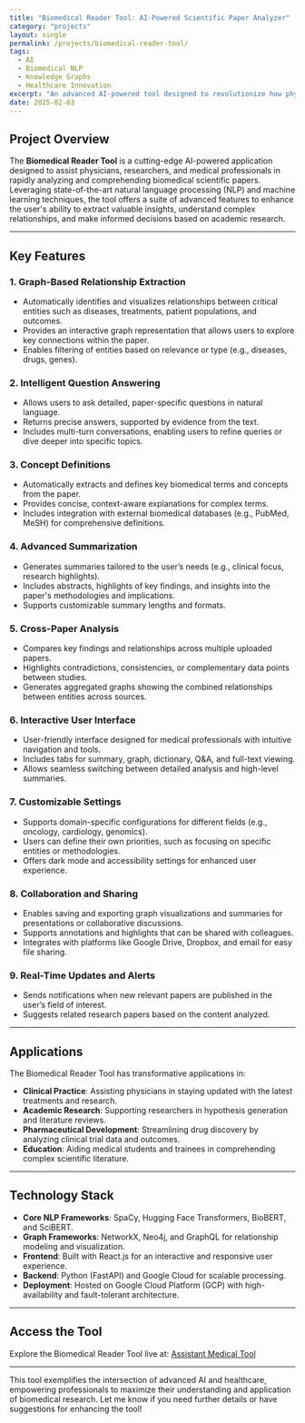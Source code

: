 ```yaml
---
title: "Biomedical Reader Tool: AI-Powered Scientific Paper Analyzer"
category: "projects"
layout: single
permalink: /projects/biomedical-reader-tool/
tags:
  - AI
  - Biomedical NLP
  - Knowledge Graphs
  - Healthcare Innovation
excerpt: "An advanced AI-powered tool designed to revolutionize how physicians and researchers interact with scientific papers, providing graph-based relationship insights, question answering, concept definitions, summaries, and more."
date: 2025-02-03
---
```


## Project Overview

The **Biomedical Reader Tool** is a cutting-edge AI-powered application designed to assist physicians, researchers, and medical professionals in rapidly analyzing and comprehending biomedical scientific papers. Leveraging state-of-the-art natural language processing (NLP) and machine learning techniques, the tool offers a suite of advanced features to enhance the user's ability to extract valuable insights, understand complex relationships, and make informed decisions based on academic research.

---

## Key Features

### 1. **Graph-Based Relationship Extraction**
- Automatically identifies and visualizes relationships between critical entities such as diseases, treatments, patient populations, and outcomes.
- Provides an interactive graph representation that allows users to explore key connections within the paper.
- Enables filtering of entities based on relevance or type (e.g., diseases, drugs, genes).

### 2. **Intelligent Question Answering**
- Allows users to ask detailed, paper-specific questions in natural language.
- Returns precise answers, supported by evidence from the text.
- Includes multi-turn conversations, enabling users to refine queries or dive deeper into specific topics.

### 3. **Concept Definitions**
- Automatically extracts and defines key biomedical terms and concepts from the paper.
- Provides concise, context-aware explanations for complex terms.
- Includes integration with external biomedical databases (e.g., PubMed, MeSH) for comprehensive definitions.

### 4. **Advanced Summarization**
- Generates summaries tailored to the user’s needs (e.g., clinical focus, research highlights).
- Includes abstracts, highlights of key findings, and insights into the paper's methodologies and implications.
- Supports customizable summary lengths and formats.

### 5. **Cross-Paper Analysis**
- Compares key findings and relationships across multiple uploaded papers.
- Highlights contradictions, consistencies, or complementary data points between studies.
- Generates aggregated graphs showing the combined relationships between entities across sources.

### 6. **Interactive User Interface**
- User-friendly interface designed for medical professionals with intuitive navigation and tools.
- Includes tabs for summary, graph, dictionary, Q&A, and full-text viewing.
- Allows seamless switching between detailed analysis and high-level summaries.

### 7. **Customizable Settings**
- Supports domain-specific configurations for different fields (e.g., oncology, cardiology, genomics).
- Users can define their own priorities, such as focusing on specific entities or methodologies.
- Offers dark mode and accessibility settings for enhanced user experience.

### 8. **Collaboration and Sharing**
- Enables saving and exporting graph visualizations and summaries for presentations or collaborative discussions.
- Supports annotations and highlights that can be shared with colleagues.
- Integrates with platforms like Google Drive, Dropbox, and email for easy file sharing.

### 9. **Real-Time Updates and Alerts**
- Sends notifications when new relevant papers are published in the user’s field of interest.
- Suggests related research papers based on the content analyzed.

---

## Applications

The Biomedical Reader Tool has transformative applications in:
- **Clinical Practice**: Assisting physicians in staying updated with the latest treatments and research.
- **Academic Research**: Supporting researchers in hypothesis generation and literature reviews.
- **Pharmaceutical Development**: Streamlining drug discovery by analyzing clinical trial data and outcomes.
- **Education**: Aiding medical students and trainees in comprehending complex scientific literature.

---

## Technology Stack
- **Core NLP Frameworks**: SpaCy, Hugging Face Transformers, BioBERT, and SciBERT.
- **Graph Frameworks**: NetworkX, Neo4j, and GraphQL for relationship modeling and visualization.
- **Frontend**: Built with React.js for an interactive and responsive user experience.
- **Backend**: Python (FastAPI) and Google Cloud for scalable processing.
- **Deployment**: Hosted on Google Cloud Platform (GCP) with high-availability and fault-tolerant architecture.

---

## Access the Tool
Explore the Biomedical Reader Tool live at:
[Assistant Medical Tool](https://assistant-medical-dot-keobot-project-287001.uc.r.appspot.com/)

---

This tool exemplifies the intersection of advanced AI and healthcare, empowering professionals to maximize their understanding and application of biomedical research. Let me know if you need further details or have suggestions for enhancing the tool!
